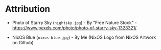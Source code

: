 # Attribution

* Photo of Starry Sky (`nightsky.jpg`) - By "Free Nature Stock" - https://www.pexels.com/photo/photo-of-starry-sky-1323321/

* NixOS Blue (`nixos-blue.jpg`) - By Me (NixOS Logo from NixOS Artwork on Github)
